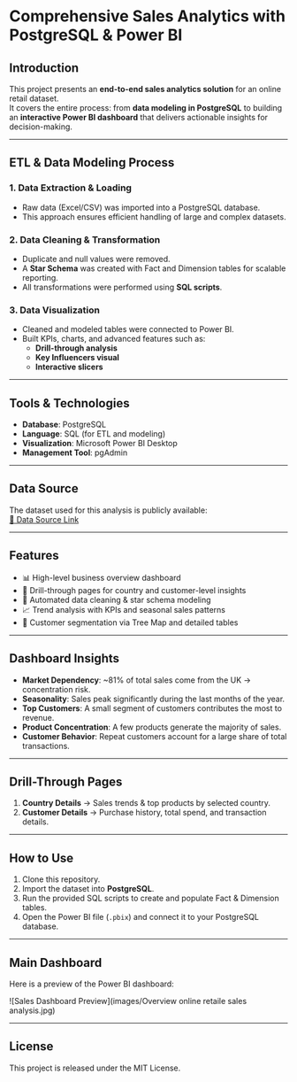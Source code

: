 # Comprehensive Sales Analytics with PostgreSQL & Power BI

## Introduction
This project presents an **end-to-end sales analytics solution** for an online retail dataset.  
It covers the entire process: from **data modeling in PostgreSQL** to building an **interactive Power BI dashboard** that delivers actionable insights for decision-making.

---

## ETL & Data Modeling Process

### 1. Data Extraction & Loading
- Raw data (Excel/CSV) was imported into a PostgreSQL database.  
- This approach ensures efficient handling of large and complex datasets.  

### 2. Data Cleaning & Transformation
- Duplicate and null values were removed.  
- A **Star Schema** was created with Fact and Dimension tables for scalable reporting.  
- All transformations were performed using **SQL scripts**.  

### 3. Data Visualization
- Cleaned and modeled tables were connected to Power BI.  
- Built KPIs, charts, and advanced features such as:  
  - **Drill-through analysis**  
  - **Key Influencers visual**  
  - **Interactive slicers**  

---

## Tools & Technologies
- **Database**: PostgreSQL  
- **Language**: SQL (for ETL and modeling)  
- **Visualization**: Microsoft Power BI Desktop  
- **Management Tool**: pgAdmin  

---

## Data Source
The dataset used for this analysis is publicly available:  
[🔗 Data Source Link](https://archive.ics.uci.edu/dataset/352/online+retail)

---

## Features
- 📊 High-level business overview dashboard  
- 🔎 Drill-through pages for country and customer-level insights  
- 🧹 Automated data cleaning & star schema modeling  
- 📈 Trend analysis with KPIs and seasonal sales patterns  
- 👥 Customer segmentation via Tree Map and detailed tables  

---

## Dashboard Insights
- **Market Dependency**: ~81% of total sales come from the UK → concentration risk.  
- **Seasonality**: Sales peak significantly during the last months of the year.  
- **Top Customers**: A small segment of customers contributes the most to revenue.  
- **Product Concentration**: A few products generate the majority of sales.  
- **Customer Behavior**: Repeat customers account for a large share of total transactions.
---

## Drill-Through Pages
1. **Country Details** → Sales trends & top products by selected country.  
2. **Customer Details** → Purchase history, total spend, and transaction details.  

---

## How to Use
1. Clone this repository.  
2. Import the dataset into **PostgreSQL**.  
3. Run the provided SQL scripts to create and populate Fact & Dimension tables.  
4. Open the Power BI file (`.pbix`) and connect it to your PostgreSQL database.  

---

## Main Dashboard
Here is a preview of the Power BI dashboard:  

![Sales Dashboard Preview](images/Overview online retaile sales analysis.jpg)  



---

## License
This project is released under the MIT License.
